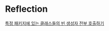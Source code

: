 # Reflection

[특정 패키지에 있는 클래스들의 빈 생성자 전부 호출하기](Reflection%2096b47e020d904dfeba2832f63e93ca9b/%E1%84%90%E1%85%B3%E1%86%A8%E1%84%8C%E1%85%A5%E1%86%BC%20%E1%84%91%E1%85%A2%E1%84%8F%E1%85%B5%E1%84%8C%E1%85%B5%E1%84%8B%E1%85%A6%20%E1%84%8B%E1%85%B5%E1%86%BB%E1%84%82%E1%85%B3%E1%86%AB%20%E1%84%8F%E1%85%B3%E1%86%AF%E1%84%85%E1%85%A2%E1%84%89%E1%85%B3%E1%84%83%E1%85%B3%E1%86%AF%E1%84%8B%E1%85%B4%20%E1%84%87%E1%85%B5%E1%86%AB%20%E1%84%89%E1%85%A2%E1%86%BC%E1%84%89%E1%85%A5%E1%86%BC%E1%84%8C%E1%85%A1%20%E1%84%8C%20b6d8fe5028074d10b340698f9ee39915.md)